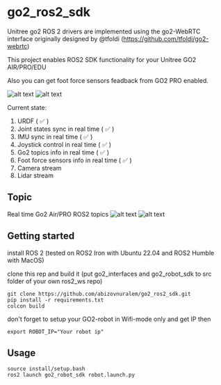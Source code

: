 # go2_ros2_sdk
Unitree go2 ROS 2 drivers are implemented using the go2-WebRTC interface originally designed by @tfoldi (https://github.com/tfoldi/go2-webrtc)

This project enables ROS2 SDK functionality for your Unitree GO2 AIR/PRO/EDU

Also you can get foot force sensors feadback from GO2 PRO enabled.

![alt text](https://github.com/abizovnuralem/go2_ros2_sdk/blob/master/go2.gif?raw=true)
![alt text](https://github.com/abizovnuralem/go2_ros2_sdk/blob/master/go2_on_steroids.gif?raw=true)

Current state:
1. URDF ( :white_check_mark: )
2. Joint states sync in real time ( :white_check_mark: )
3. IMU sync in real time ( :white_check_mark: )
4. Joystick control in real time ( :white_check_mark: )
6. Go2 topics info in real time ( :white_check_mark: )
7. Foot force sensors info in real time ( :white_check_mark: )
8. Camera stream
9. Lidar stream

## Topic
Real time Go2 Air/PRO ROS2 topics
![alt text](https://github.com/abizovnuralem/go2_ros2_sdk/blob/master/topics_2.png?raw=true)
![alt text](https://github.com/abizovnuralem/go2_ros2_sdk/blob/master/topics_1.png?raw=true)


## Getting started

install ROS 2 (tested on ROS2 Iron with Ubuntu 22.04 and ROS2 Humble with MacOS)

clone this rep and build it (put go2_interfaces and go2_robot_sdk to src folder of your own ros2_ws repo)
```
git clone https://github.com/abizovnuralem/go2_ros2_sdk.git
pip install -r requirements.txt
colcon build
```

don't forget to setup your GO2-robot in Wifi-mode only and get IP
then

```
export ROBOT_IP="Your robot ip"
```

## Usage
```
source install/setup.bash
ros2 launch go2_robot_sdk robot.launch.py
```



